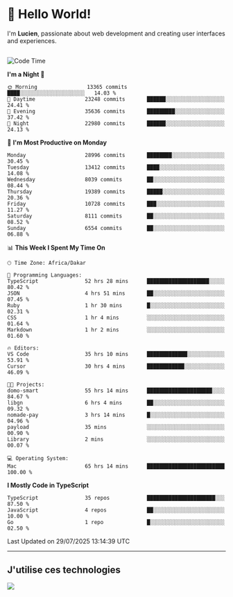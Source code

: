 # 👋 Hello World!

I'm **Lucien**, passionate about web development and creating user interfaces and experiences.

##

<!--START_SECTION:waka-->
![Code Time](http://img.shields.io/badge/Code%20Time-3%2C540%20hrs%2053%20mins-blue)

**I'm a Night 🦉** 

```text
🌞 Morning                13365 commits       ████░░░░░░░░░░░░░░░░░░░░░   14.03 % 
🌆 Daytime                23248 commits       ██████░░░░░░░░░░░░░░░░░░░   24.41 % 
🌃 Evening                35636 commits       █████████░░░░░░░░░░░░░░░░   37.42 % 
🌙 Night                  22980 commits       ██████░░░░░░░░░░░░░░░░░░░   24.13 % 
```
📅 **I'm Most Productive on Monday** 

```text
Monday                   28996 commits       ████████░░░░░░░░░░░░░░░░░   30.45 % 
Tuesday                  13412 commits       ████░░░░░░░░░░░░░░░░░░░░░   14.08 % 
Wednesday                8039 commits        ██░░░░░░░░░░░░░░░░░░░░░░░   08.44 % 
Thursday                 19389 commits       █████░░░░░░░░░░░░░░░░░░░░   20.36 % 
Friday                   10728 commits       ███░░░░░░░░░░░░░░░░░░░░░░   11.27 % 
Saturday                 8111 commits        ██░░░░░░░░░░░░░░░░░░░░░░░   08.52 % 
Sunday                   6554 commits        ██░░░░░░░░░░░░░░░░░░░░░░░   06.88 % 
```


📊 **This Week I Spent My Time On** 

```text
🕑︎ Time Zone: Africa/Dakar

💬 Programming Languages: 
TypeScript               52 hrs 28 mins      ████████████████████░░░░░   80.42 % 
JSON                     4 hrs 51 mins       ██░░░░░░░░░░░░░░░░░░░░░░░   07.45 % 
Ruby                     1 hr 30 mins        █░░░░░░░░░░░░░░░░░░░░░░░░   02.31 % 
CSS                      1 hr 4 mins         ░░░░░░░░░░░░░░░░░░░░░░░░░   01.64 % 
Markdown                 1 hr 2 mins         ░░░░░░░░░░░░░░░░░░░░░░░░░   01.60 % 

🔥 Editors: 
VS Code                  35 hrs 10 mins      █████████████░░░░░░░░░░░░   53.91 % 
Cursor                   30 hrs 4 mins       ████████████░░░░░░░░░░░░░   46.09 % 

🐱‍💻 Projects: 
domo-smart               55 hrs 14 mins      █████████████████████░░░░   84.67 % 
libgn                    6 hrs 4 mins        ██░░░░░░░░░░░░░░░░░░░░░░░   09.32 % 
nomade-pay               3 hrs 14 mins       █░░░░░░░░░░░░░░░░░░░░░░░░   04.96 % 
payload                  35 mins             ░░░░░░░░░░░░░░░░░░░░░░░░░   00.90 % 
Library                  2 mins              ░░░░░░░░░░░░░░░░░░░░░░░░░   00.07 % 

💻 Operating System: 
Mac                      65 hrs 14 mins      █████████████████████████   100.00 % 
```

**I Mostly Code in TypeScript** 

```text
TypeScript               35 repos            ██████████████████████░░░   87.50 % 
JavaScript               4 repos             ██░░░░░░░░░░░░░░░░░░░░░░░   10.00 % 
Go                       1 repo              █░░░░░░░░░░░░░░░░░░░░░░░░   02.50 % 
```




 Last Updated on 29/07/2025 13:14:39 UTC
<!--END_SECTION:waka-->
---

## J'utilise ces technologies

<p align="left">
  <a href="https://skillicons.dev">
    <img src="https://skillicons.dev/icons?i=ts,js,go,ruby,css,scss,tailwind,react,vite,nextjs,docker,figma,ableton" />
  </a>
</p>

